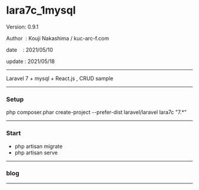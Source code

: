 ﻿# lara7c_1mysql

 Version: 0.9.1

 Author  : Kouji Nakashima / kuc-arc-f.com

 date    : 2021/05/10

 update : 2021/05/18

***

Laravel 7 + mysql + React.js , CRUD sample

***
### Setup

php composer.phar create-project --prefer-dist laravel/laravel lara7c "7.*"

***
### Start

* php  artisan migrate
* php artisan serve

***
### blog

***




